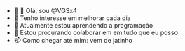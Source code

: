 - 👋 👋 Olá, sou @VGSx4
- 👀 Tenho interesse em melhorar cada dia
- 🌱 Atualmente estou aprendendo a programação
- 💞️ Estou procurando colaborar em em tudo que eu posso
- 📫 Como chegar até mim: vem de jatinho
